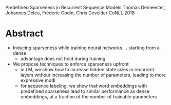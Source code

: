 Predefined Sparseness in Recurrent Sequence Models
Thomas Demeester, Johannes Deleu, Fréderic Godin, Chris Develder
CoNLL 2018

# Abstract

* Inducing sparseness while training neural networks ... starting from a dense
  * advantage does not hold during training
* We propose techniques to enforce sparseness upfront
  * in LM, we show how to increase hidden state sizes in recurrent layers
    without increasing the number of parameters, leading to more expressive modl
  * for sequence labeling, we show that word embeddings with predefined
    sparseness lead to similar performance as dense embeddings, at a fraction of
    the number of trainable parameters
